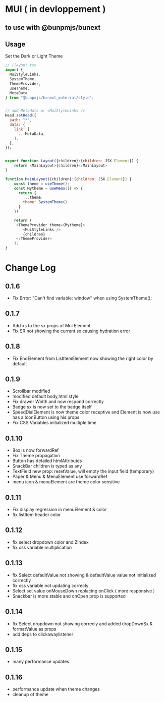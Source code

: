 # MUI ( in devloppement )

## to use with @bunpmjs/bunext

## Usage

Set the Dark or Light Theme

```Javascript XML
// /layout.tsx
import {
  MuiStyleLinks,
  SystemTheme,
  ThemeProvider,
  useTheme,
  MetaData
} from "@bunpmjs/bunext_material/style";


// add Metadata or <MuiStyleLinks />
Head.setHead({
  path: "*",
  data: {
    link: [
      ...MetaData,
    ],
  },
});


export function Layout({children}:{children: JSX.Element}) {
    return <MainLayout>{children}</MainLayout>
}

function MainLayout({children}:{children: JSX.Element}) {
    const theme = useTheme();
    const Mytheme = useMemo(() => {
      return {
        ...theme,
        theme: SystemTheme()
      }
    })

    return (
     <ThemeProvider theme={Mytheme}>
        <MuiStyleLinks />
        {children}
     </ThemeProvider>
    );
}

```

# Change Log

## 0.1.6

- Fix Error: "Can't find variable: window" when using SystemTheme();

## 0.1.7

- Add xs to the sx props of Mui Element
- Fix SR not showing the current sx causing hydration error

## 0.1.8

- Fix EndElement from ListItemElement now showing the right color by default

## 0.1.9

- Scrollbar modified
- modified default body,html style
- Fix drawer Width and now respond correctly
- Badge sx is now set to the badge itself
- SpeedDialElement is now theme color receptive and Element is now use has a IconButton using his props
- Fix CSS Variables initialized multiple time

## 0.1.10

- Box is now forwardRef
- Fix Theme propagation
- Button has detailed htmlAttributes
- SnackBar children is typed as any
- TextField new prop: resetValue, will empty the input field (temporary)
- Paper & Menu & MenuElement use forwardRef
- menu icon & menuElement are theme color sensitive

## 0.1.11

- Fix display regression in menuElement & color
- fix listItem header color

## 0.1.12

- fix select dropdown color and Zindex
- fix css variable multiplication

## 0.1.13

- fix Select defaultValue not showing & defaultValue value not initialized correctly
- fix css variable not updating correcly
- Select set value onMouseDown replacing onClick ( more responsive )
- Snackbar is more stable and onOpen prop is supported

## 0.1.14

- fix Select dropdown not showing correcly and added dropDownSx & formatValue as props
- add deps to clickawaylistener

## 0.1.15

- many performance updates

## 0.1.16

- performance update when theme changes
- cleanup of theme
